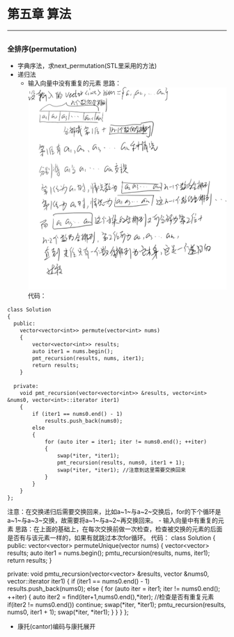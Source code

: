 # 第五章 算法
---
##
### 全排序(permutation)
- 字典序法，求next_permutation(STL里采用的方法)
- 递归法
    - 输入向量中没有重复的元素
    思路：
    ![全排序递归法](/assets/全排序递归法.png)
    代码：
```
class Solution
{
  public:
    vector<vector<int>> permute(vector<int> nums)
    {
        vector<vector<int>> results;
        auto iter1 = nums.begin();
        pmt_recursion(results, nums, iter1);
        return results;
    }

  private:
    void pmt_recursion(vector<vector<int>> &results, vector<int> &nums0, vector<int>::iterator iter1)
    {
        if (iter1 == nums0.end() - 1)
            results.push_back(nums0);
        else
        {
            for (auto iter = iter1; iter != nums0.end(); ++iter)
            {
                swap(*iter, *iter1);
                pmt_recursion(results, nums0, iter1 + 1);
                swap(*iter, *iter1); //注意到这里需要交换回来
            }
        }
    }
};
```
注意：在交换递归后需要交换回来，比如a~1~与a~2~交换后，for的下个循环是a~1~与a~3~交换，故需要将a~1~与a~2~再交换回来。
    - 输入向量中有重复的元素
    思路：在上面的基础上，在每次交换前做一次检查，检查被交换的元素的后面是否有与该元素一样的，如果有就跳过本次for循环。
    代码：
    class Solution
{
  public:
    vector<vector<int>> permuteUnique(vector<int> nums)
    {
        vector<vector<int>> results;
        auto iter1 = nums.begin();
        pmtu_recursion(results, nums, iter1);
        return results;
    }

  private:
    void pmtu_recursion(vector<vector<int>> &results, vector<int> &nums0, vector<int>::iterator iter1)
    {
        if (iter1 == nums0.end() - 1)
            results.push_back(nums0);
        else
        {
            for (auto iter = iter1; iter != nums0.end(); ++iter)
            {
                auto iter2 = find(iter+1,nums0.end(),*iter); //检查是否有重复元素
                if(iter2 != nums0.end())
                    continue;
                swap(*iter, *iter1);
                pmtu_recursion(results, nums0, iter1 + 1);
                swap(*iter, *iter1);
            }
        }
    }
};

- 康托(cantor)编码与康托展开